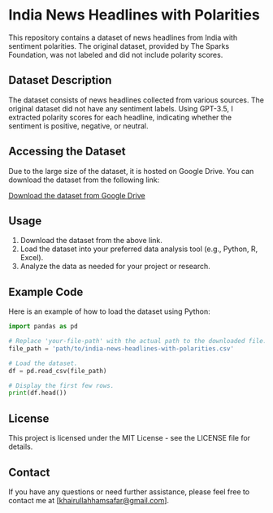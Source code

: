 # India News Headlines with Polarities

This repository contains a dataset of news headlines from India with sentiment polarities. The original dataset, provided by The Sparks Foundation, was not labeled and did not include polarity scores.

## Dataset Description

The dataset consists of news headlines collected from various sources. The original dataset did not have any sentiment labels. Using GPT-3.5, I extracted polarity scores for each headline, indicating whether the sentiment is positive, negative, or neutral.

## Accessing the Dataset

Due to the large size of the dataset, it is hosted on Google Drive. You can download the dataset from the following link:

[Download the dataset from Google Drive](https://drive.google.com/file/d/1sWJGP4uBybR9LYA6Nim0plnoOE7jzUCS/view?usp=sharing)

## Usage

1. Download the dataset from the above link.
2. Load the dataset into your preferred data analysis tool (e.g., Python, R, Excel).
3. Analyze the data as needed for your project or research.

## Example Code

Here is an example of how to load the dataset using Python:

```python
import pandas as pd

# Replace 'your-file-path' with the actual path to the downloaded file.
file_path = 'path/to/india-news-headlines-with-polarities.csv'

# Load the dataset.
df = pd.read_csv(file_path)

# Display the first few rows.
print(df.head())
```


## License

This project is licensed under the MIT License - see the LICENSE file for details.

## Contact

If you have any questions or need further assistance, please feel free to contact me at [khairullahhamsafar@gmail.com].
